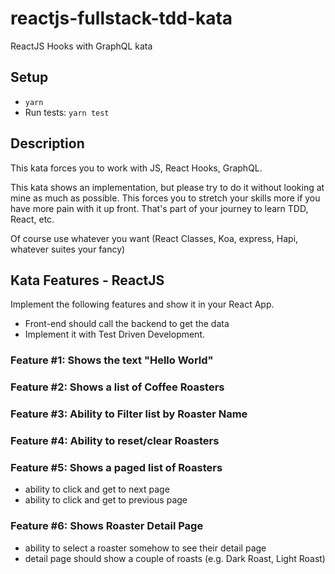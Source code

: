 # reactjs-fullstack-tdd-kata
ReactJS Hooks with GraphQL kata

## Setup
- `yarn`
- Run tests: `yarn test`

## Description
This kata forces you to work with JS, React Hooks, GraphQL.

This kata shows an implementation, but please try to do it without looking at mine as much as possible.  This forces you to stretch your skills more if you have more pain with it up front.  That's part of your journey to learn TDD, React, etc.

Of course use whatever you want (React Classes, Koa, express, Hapi, whatever suites your fancy)

## Kata Features - ReactJS
Implement the following features and show it in your React App.

- Front-end should call the backend to get the data
- Implement it with Test Driven Development.


### Feature #1: Shows the text "Hello World"
### Feature #2: Shows a list of Coffee Roasters
### Feature #3: Ability to Filter list by Roaster Name
### Feature #4: Ability to reset/clear Roasters
### Feature #5: Shows a paged list of Roasters
- ability to click and get to next page
- ability to click and get to previous page
### Feature #6: Shows Roaster Detail Page
- ability to select a roaster somehow to see their detail page
- detail page should show a couple of roasts (e.g. Dark Roast, Light Roast)
